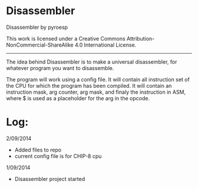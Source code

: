 Disassembler
============

Disassembler
  by pyroesp

This work is licensed under a Creative Commons Attribution-NonCommercial-ShareAlike 4.0 International License.

-------

The idea behind Disassembler is to make a universal disassembler, for whatever program you want to disassemble.

The program will work using a config file. It will contain all instruction set of the CPU for which the program has been compiled. It will contain an instruction mask, arg counter, arg mask, and finaly the instruction in ASM, where $ is used as a placeholder for the arg in the opcode.



Log:
====

2/09/2014
- Added files to repo
- current config file is for CHIP-8 cpu

1/09/2014
- Disassembler project started
